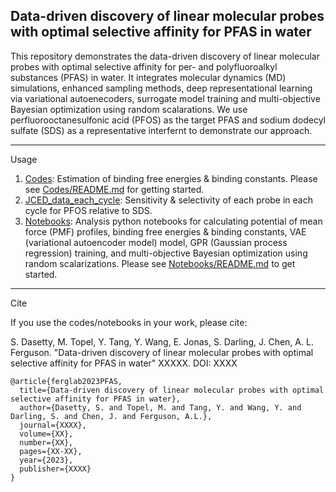 Data-driven discovery of linear molecular probes with optimal selective affinity for PFAS in water
--

This repository demonstrates the data-driven discovery of linear molecular probes with optimal selective affinity for per- and polyfluoroalkyl substances (PFAS) in water. It integrates molecular dynamics (MD) simulations, enhanced sampling methods, deep representational learning via variational autoenecoders, surrogate model training and multi-objective Bayesian optimization using random scalarations. We use perfluorooctanesulfonic acid (PFOS) as the target PFAS and sodium dodecyl sulfate (SDS) as a representative interfernt to demonstrate our approach. 

---

Usage

1. [Codes](./Codes): Estimation of binding free energies & binding constants. Please see [Codes/README.md](./Codes/README.md) for getting started.
2. [JCED_data_each_cycle](./JCED_data_each_cycle): Sensitivity & selectivity of each probe in each cycle for PFOS relative to SDS.
3. [Notebooks](./Notebooks): Analysis python notebooks for calculating potential of mean force (PMF) profiles, binding free energies & binding constants, VAE (variational autoencoder model) model, GPR (Gaussian process regression) training, and multi-objective Bayesian optimization using random scalarizations. Please see [Notebooks/README.md](./Notebooks/README.md) to get started.
   
---

Cite

If you use the codes/notebooks in your work, please cite:

S. Dasetty, M. Topel, Y. Tang, Y. Wang, E. Jonas, S. Darling, J. Chen, A. L. Ferguson. "Data-driven discovery of linear molecular probes with optimal selective affinity for PFAS in water" XXXXX. DOI: XXXX

```
@article{ferglab2023PFAS,
  title={Data-driven discovery of linear molecular probes with optimal selective affinity for PFAS in water},
  author={Dasetty, S. and Topel, M. and Tang, Y. and Wang, Y. and Darling, S. and Chen, J. and Ferguson, A.L.},
  journal={XXXX},
  volume={XX},
  number={XX},
  pages={XX-XX},
  year={2023},
  publisher={XXXX}
}
```


